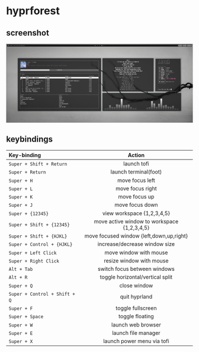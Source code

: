 # hyprforest

## screenshot
![Screenshot](/Pictures/screenshots/desktop02.png)

## keybindings  
| Key-binding | Action  |
| :---  | :-----:  |
| `Super + Shift + Return`  | launch tofi  |
| `Super + Return`  | launch terminal(foot) |
| `Super + H`  | move focus left   |
| `Super + L` | move focus right |
| `Super + K`    | move focus up  |
| `Super + J`  | move focus down  |
| `Super + {12345}`  | view workspace {1,2,3,4,5} |
| `Super + Shift + {12345}`  | move active window to workspace {1,2,3,4,5} |
| `Super + Shift + {HJKL}`  | move focused window {left,down,up,right}  |
| `Super + Control + {HJKL}`  | increase/decrease window size  |
| `Super + Left Click`  | move window with mouse |
| `Super + Right Click`  | resize window with mouse |
| `Alt + Tab` | switch focus between windows |
| `Alt + R` | toggle horizontal/vertical split  |
| `Super + Q` | close window  |
| `Super + Control + Shift + Q` | quit hyprland  |
| `Super + F` | toggle fullscreen  |
| `Super + Space` | toggle floating  |
| `Super + W` | launch web browser  |
| `Super + E` | launch file manager  |
| `Super + X` | launch power menu via tofi  |

